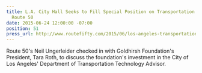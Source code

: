 ```yaml
---
title: L.A. City Hall Seeks to Fill Special Position on Transportation Technology,
  Route 50
date: 2015-06-24 12:00:00 -07:00
position: 51
press_url: http://www.routefifty.com/2015/06/los-angeles-transportation-technology-advisor/116233/
---
```


Route 50's Neil Ungerleider checked in with Goldhirsh Foundation's President, Tara Roth, to discuss the foundation's investment in the City of Los Angeles' Department of Transportation Technology Advisor.
